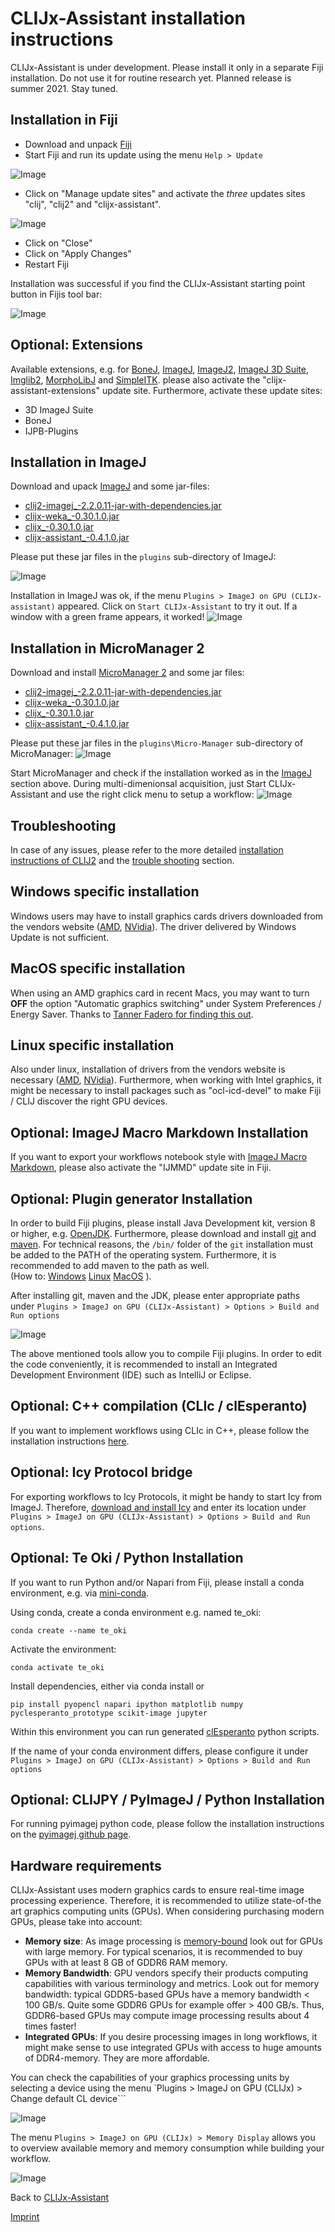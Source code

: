 # CLIJx-Assistant installation instructions
CLIJx-Assistant is under development. Please install it only in a separate Fiji installation. 
Do not use it for routine research yet. Planned release is summer 2021. Stay tuned.

<a name="fiji"></a>
## Installation in Fiji
* Download and unpack [Fiji](https://fiji.sc)
* Start Fiji and run its update using the menu `Help > Update`

![Image](images/install_fiji_menu.png)

* Click on "Manage update sites" and activate the _three_ updates sites "clij", "clij2" and "clijx-assistant".

![Image](images/installation.png)

* Click on "Close"
* Click on "Apply Changes"
* Restart Fiji

Installation was successful if you find the CLIJx-Assistant starting point button in Fijis tool bar:

![Image](images/installation_ok.png)

<a name="extensions"></a>
## Optional: Extensions
Available extensions, e.g. for 
[BoneJ](https://bonej.org),
[ImageJ](https://imagej.nih.gov/ij/index.html), 
[ImageJ2](https://imagej.net), 
[ImageJ 3D Suite](https://imagejdocu.tudor.lu/plugin/stacks/3d_ij_suite/start), 
[Imglib2](https://github.com/imglib/imglib2/), 
[MorphoLibJ](https://github.com/ijpb/MorphoLibJ) and 
[SimpleITK](https://simpleitk.org).
please also activate the "clijx-assistant-extensions" update site. Furthermore, activate these update sites:
* 3D ImageJ Suite
* BoneJ
* IJPB-Plugins

<a name="imagej"></a>
## Installation in ImageJ
Download and upack [ImageJ](https://imagej.nih.gov/ij/download.html) and some jar-files:
 
* [clij2-imagej_-2.2.0.11-jar-with-dependencies.jar](https://github.com/clij/clij2-imagej1/releases/download/2.2.0.11/clij2-imagej_-2.2.0.7-jar-with-dependencies.jar)
* [clijx-weka_-0.30.1.0.jar](https://github.com/clij/clijx/releases/download/0.30.1.0/clijx-weka_-0.30.1.0.jar)
* [clijx_-0.30.1.0.jar](https://github.com/clij/clijx/releases/download/0.30.1.0/clijx_-0.30.1.0.jar)
* [clijx-assistant_-0.4.1.0.jar](https://github.com/clij/assistant/releases/download/0.4.1.0/clijx-assistant_-0.4.1.0.jar)

Please put these jar files in the `plugins` sub-directory of ImageJ:

![Image](images/installation_imagej.png)

Installation in ImageJ was ok, if the menu `Plugins > ImageJ on GPU (CLIJx-assistant)` appeared. 
Click on `Start CLIJx-Assistant` to try it out. 
If a window with a green frame appears, it worked!
![Image](images/installation_imagej_ok.png)

<a name="micromanager"></a>
## Installation in MicroManager 2
Download and install [MicroManager 2](https://micro-manager.org/wiki/Download_Micro-Manager_Latest_Release) and some jar files:

* [clij2-imagej_-2.2.0.11-jar-with-dependencies.jar](https://github.com/clij/clij2-imagej1/releases/download/2.2.0.11/clij2-imagej_-2.2.0.7-jar-with-dependencies.jar)
* [clijx-weka_-0.30.1.0.jar](https://github.com/clij/clijx/releases/download/0.30.1.0/clijx-weka_-0.30.1.0.jar)
* [clijx_-0.30.1.0.jar](https://github.com/clij/clijx/releases/download/0.30.1.0/clijx_-0.30.1.0.jar)
* [clijx-assistant_-0.4.1.0.jar](https://github.com/clij/assistant/releases/download/0.4.1.0/clijx-assistant_-0.4.1.0.jar)

Please put these jar files in the `plugins\Micro-Manager` sub-directory of MicroManager:
![Image](images/installation_mm.png)

Start MicroManager and check if the installation worked as in the [ImageJ](https://clij.github.io/assistant/installation#imagej) section above.
During multi-dimenionsal acquisition, just Start CLIJx-Assistant and use the right click menu to setup a workflow:
![Image](images/micromanager.gif)

<a name="troubleshooting"></a>
## Troubleshooting
In case of any issues, please refer to the more detailed [installation instructions of CLIJ2](https://clij.github.io/clij2-docs/installationInFiji) and
the [trouble shooting](https://clij.github.io/clij2-docs/troubleshooting) section.

<a name="windows"></a>
## Windows specific installation
Windows users may have to install graphics cards drivers downloaded from the vendors website ([AMD](https://www.amd.com/en/support), [NVidia](https://www.nvidia.com/Download/index.aspx)). The driver delivered by Windows Update is not sufficient.

<a name="macos"></a>
## MacOS specific installation
When using an AMD graphics card in recent Macs, you may want to turn **OFF** the option "Automatic graphics switching" under System Preferences / Energy Saver. Thanks to [Tanner Fadero for finding this out](
https://forum.image.sc/t/ijm-macro-crashes-after-a-few-loops/40130/17).

<a name="linux"></a>
## Linux specific installation
Also under linux, installation of drivers from the vendors website is necessary ([AMD](https://www.amd.com/en/support), [NVidia](https://www.nvidia.com/Download/index.aspx)). Furthermore, when working with Intel graphics, it might be necessary to install packages such as "ocl-icd-devel" to make Fiji / CLIJ discover the right GPU devices.

<a name="ijmmd"></a>
## Optional: ImageJ Macro Markdown Installation
If you want to export your workflows notebook style with [ImageJ Macro Markdown](https://github.com/haesleinhuepf/imagejmacromarkdown), 
please also activate the "IJMMD" update site in Fiji.

<a name="maven"></a>
## Optional: Plugin generator Installation
In order to build Fiji plugins, please install Java Development kit, version 8 or higher, e.g. [OpenJDK](https://openjdk.java.net/).
Furthermore, please download and install [git](https://git-scm.com/) and [maven](https://maven.apache.org/). 
For technical reasons, the `/bin/` folder of the `git` installation must be added to the PATH of the operating system. 
Furthermore, it is recommended to add maven to the path as well.   
(How to: 
[Windows](https://answers.microsoft.com/en-us/windows/forum/windows_10-other_settings/adding-path-variable/97300613-20cb-4d85-8d0e-cc9d3549ba23)
[Linux](https://opensource.com/article/17/6/set-path-linux)
[MacOS](https://support.apple.com/guide/terminal/use-environment-variables-apd382cc5fa-4f58-4449-b20a-41c53c006f8f/mac)
).

After installing git, maven and the JDK, please enter appropriate paths under `Plugins > ImageJ on GPU (CLIJx-Assistant) > Options > Build and Run options`

![Image](images/build_and_run_options.png)

The above mentioned tools allow you to compile Fiji plugins. In order to edit the code conveniently, 
it is recommended to install an Integrated Development Environment (IDE) such as IntelliJ or Eclipse.

<a name="clic"></a>
## Optional: C++ compilation (CLIc / clEsperanto)
If you want to implement workflows using CLIc in C++, please follow the installation instructions [here](https://github.com/clEsperanto/CLIc_prototype).


<a name="icy"></a>
## Optional: Icy Protocol bridge
For exporting workflows to Icy Protocols, it might be handy to start Icy from ImageJ. Therefore, [download and install Icy](http://icy.bioimageanalysis.org/download/) 
and enter its location under `Plugins > ImageJ on GPU (CLIJx-Assistant) > Options > Build and Run options`.

<a name="te_oki"></a>
## Optional: Te Oki / Python Installation
If you want to run Python and/or Napari from Fiji, please install a conda environment, e.g. via [mini-conda](https://docs.conda.io/en/latest/miniconda.html).

Using conda, create a conda environment e.g. named te_oki:
```
conda create --name te_oki 
```
Activate the environment: 
```
conda activate te_oki 
```
Install dependencies, either via conda install or
```
pip install pyopencl napari ipython matplotlib numpy pyclesperanto_prototype scikit-image jupyter
```
Within this environment you can run generated [clEsperanto](https://clesperanto.github.io/) python scripts.

If the name of your conda environment differs, please configure it under `Plugins > ImageJ on GPU (CLIJx-Assistant) > Options > Build and Run options`

<a name="clijpy"></a>
## Optional: CLIJPY / PyImageJ / Python Installation
For running pyimagej python code, please follow the installation instructions on the [pyimagej github page](https://github.com/imagej/pyimagej).

<a name="hardware"></a>
## Hardware requirements
CLIJx-Assistant uses modern graphics cards to ensure real-time image processing experience. 
Therefore, it is recommended to utilize state-of-the art graphics computing units (GPUs). 
When considering purchasing modern GPUs, please take into account:
* **Memory size**: As image processing is [memory-bound](https://en.wikipedia.org/wiki/Memory_bound_function) look out for GPUs with 
large memory. For typical scenarios, it is recommended to buy GPUs with at least 8 GB of GDDR6 RAM memory.
* **Memory Bandwidth**: GPU vendors specify their products computing capabilities with various terminology and metrics. 
 Look out for memory bandwidth: typical GDDR5-based GPUs have a memory bandwidth < 100 GB/s. 
 Quite some GDDR6 GPUs for example offer > 400 GB/s. 
 Thus, GDDR6-based GPUs may compute image processing results about 4 times faster!
* **Integrated GPUs**: If you desire processing images in long workflows, it might make sense to use integrated GPUs with access to huge amounts of DDR4-memory. 
They are more affordable.

You can check the capabilities of your graphics processing units by selecting a device using the menu `Plugins > ImageJ on GPU (CLIJx) > Change default CL device```

![Image](images/default_cl_device.png)

The menu `Plugins > ImageJ on GPU (CLIJx) > Memory Display` allows you to overview available memory and memory consumption while building your workflow.

![Image](images/memory_display.png)

Back to [CLIJx-Assistant](https://clij.github.io/assistant)

[Imprint](https://clij.github.io/imprint)
